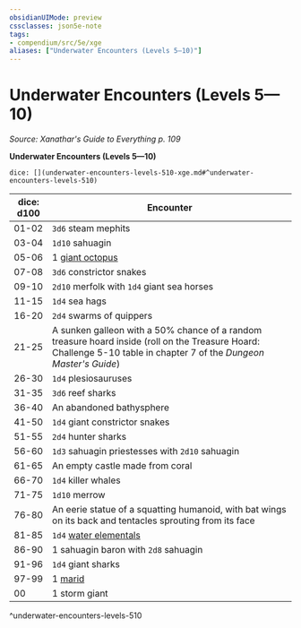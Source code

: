 ```yaml
---
obsidianUIMode: preview
cssclasses: json5e-note
tags:
- compendium/src/5e/xge
aliases: ["Underwater Encounters (Levels 5—10)"]
---
```

# Underwater Encounters (Levels 5—10)
*Source: Xanathar's Guide to Everything p. 109* 

**Underwater Encounters (Levels 5—10)**

`dice: [](underwater-encounters-levels-510-xge.md#^underwater-encounters-levels-510)`

| dice: d100 | Encounter |
|------------|-----------|
| 01-02 | `3d6` steam mephits |
| 03-04 | `1d10` sahuagin |
| 05-06 | 1 [giant octopus](compendium/bestiary/beast/giant-octopus.md) |
| 07-08 | `3d6` constrictor snakes |
| 09-10 | `2d10` merfolk with `1d4` giant sea horses |
| 11-15 | `1d4` sea hags |
| 16-20 | `2d4` swarms of quippers |
| 21-25 | A sunken galleon with a 50% chance of a random treasure hoard inside (roll on the Treasure Hoard: Challenge 5-10 table in chapter 7 of the *Dungeon Master's Guide*) |
| 26-30 | `1d4` plesiosauruses |
| 31-35 | `3d6` reef sharks |
| 36-40 | An abandoned bathysphere |
| 41-50 | `1d4` giant constrictor snakes |
| 51-55 | `2d4` hunter sharks |
| 56-60 | `1d3` sahuagin priestesses with `2d10` sahuagin |
| 61-65 | An empty castle made from coral |
| 66-70 | `1d4` killer whales |
| 71-75 | `1d10` merrow |
| 76-80 | An eerie statue of a squatting humanoid, with bat wings on its back and tentacles sprouting from its face |
| 81-85 | `1d4` [water elementals](compendium/bestiary/elemental/water-elemental.md) |
| 86-90 | 1 sahuagin baron with `2d8` sahuagin |
| 91-96 | `1d4` giant sharks |
| 97-99 | 1 [marid](compendium/bestiary/elemental/marid.md) |
| 00 | 1 storm giant |
^underwater-encounters-levels-510